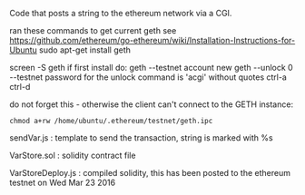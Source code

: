 Code that posts a string to the ethereum network via a CGI.

ran these commands to get current geth
see https://github.com/ethereum/go-ethereum/wiki/Installation-Instructions-for-Ubuntu
sudo apt-get install geth

   screen -S geth
   if first install do: geth --testnet account new
   geth --unlock 0 --testnet
   password for the unlock command is 'acgi' without quotes
   ctrl-a ctrl-d

do not forget this - otherwise the client can't connect to the GETH instance:

    chmod a+rw /home/ubuntu/.ethereum/testnet/geth.ipc

sendVar.js : template to send the transaction, string is marked with %s

VarStore.sol : solidity contract file

VarStoreDeploy.js : compiled solidity, this has been posted to the ethereum testnet on Wed Mar 23 2016


